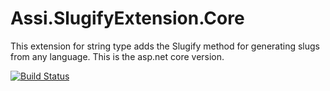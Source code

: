 # Assi.SlugifyExtension.Core
This extension for string type adds the Slugify method for generating slugs from any language. This is the asp.net core version.

[![Build Status](https://travis-ci.org/ramiassi/Assi.SlugifyExtension.Core.svg?branch=master)](https://travis-ci.org/ramiassi/Assi.SlugifyExtension.Core)
